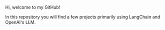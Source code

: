 Hi, welcome to my GitHub!

In this repository you will find a few projects primarily using LangChain and OpenAI's LLM.
